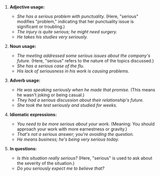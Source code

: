 1. **Adjective usage:**
   - *She has a serious problem with punctuality.* (Here, "serious" modifies "problem," indicating that her punctuality issue is significant or troubling.)
   - *The injury is quite serious; he might need surgery.*
   - *He takes his studies very seriously.*

2. **Noun usage:**
   - *The meeting addressed some serious issues about the company's future.* (Here, "serious" refers to the nature of the topics discussed.)
   - *She has a serious case of the flu.*
   - *His lack of seriousness in his work is causing problems.*

3. **Adverb usage:**
   - *He was speaking seriously when he made that promise.* (This means he wasn't joking or being casual.)
   - *They had a serious discussion about their relationship's future.*
   - *She took the test seriously and studied for weeks.*

4. **Idiomatic expressions:**
   - *You need to be more serious about your work.* (Meaning: You should approach your work with more earnestness or gravity.)
   - *That's not a serious answer; you're avoiding the question.*
   - *He means business; he's being very serious today.*

5. **In questions:**
   - *Is this situation really serious?* (Here, "serious" is used to ask about the severity of the situation.)
   - *Do you seriously expect me to believe that?*
